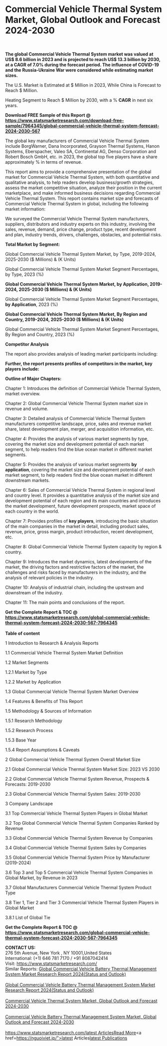 <h1>Commercial Vehicle Thermal System Market, Global Outlook and Forecast 2024-2030</h1><br/><p><strong>The global Commercial Vehicle Thermal System market was valued at US$ 8.6 billion in 2023 and is projected to reach US$ 13.3 billion by 2030, at a <strong>CAGR</strong> of 7.0% during the forecast period. The influence of COVID-19 and the Russia-Ukraine War were considered while estimating market sizes.</strong></p><p>The U.S. Market is Estimated at $ Million in 2023, While China is Forecast to Reach $ Million.</p><p>Heating Segment to Reach $ Million by 2030, with a % <strong>CAGR</strong> in next six years.</p><p><strong>Download FREE Sample of this Report @ <a href="https://www.statsmarketresearch.com/download-free-sample/7964345/global-commercial-vehicle-thermal-system-forecast-2024-2030-567">https://www.statsmarketresearch.com/download-free-sample/7964345/global-commercial-vehicle-thermal-system-forecast-2024-2030-567</a></strong></p><p>The global key manufacturers of Commercial Vehicle Thermal System include BorgWarner, Dana Incorporated, Grayson Thermal Systems, Hanon Systems, Eberspacher, Valeo SA, Continental AG, Denso Corporation and Robert Bosch GmbH, etc. in 2023, the global top five players have a share approximately % in terms of revenue.</p><p>This report aims to provide a comprehensive presentation of the global market for Commercial Vehicle Thermal System, with both quantitative and qualitative analysis, to help readers develop business/growth strategies, assess the market competitive situation, analyze their position in the current marketplace, and make informed business decisions regarding Commercial Vehicle Thermal System. This report contains market size and forecasts of Commercial Vehicle Thermal System in global, including the following market information:</p><p>We surveyed the Commercial Vehicle Thermal System manufacturers, suppliers, distributors and industry experts on this industry, involving the sales, revenue, demand, price change, product type, recent development and plan, industry trends, drivers, challenges, obstacles, and potential risks.</p><p><strong>Total Market by Segment:</strong></p><p>Global Commercial Vehicle Thermal System Market, by Type, 2019-2024, 2025-2030 ($ Millions) & (K Units)</p><p>Global Commercial Vehicle Thermal System Market Segment Percentages, by Type, 2023 (%)</p><p><strong>Global Commercial Vehicle Thermal System Market, <strong>by Application</strong>, 2019-2024, 2025-2030 ($ Millions) & (K Units)</strong></p><p>Global Commercial Vehicle Thermal System Market Segment Percentages, <strong>by Application</strong>, 2023 (%)</p><p><strong>Global Commercial Vehicle Thermal System Market, By Region and Country, 2019-2024, 2025-2030 ($ Millions) & (K Units)</strong></p><p>Global Commercial Vehicle Thermal System Market Segment Percentages, By Region and Country, 2023 (%)</p><p><strong>Competitor Analysis</strong></p><p>The report also provides analysis of leading market participants including:</p><p><strong>Further, the report presents profiles of competitors in the market, <strong>key players</strong> include:</strong></p><p><strong>Outline of Major Chapters:</strong></p><p>Chapter 1: Introduces the definition of Commercial Vehicle Thermal System, market overview.</p><p>Chapter 2: Global Commercial Vehicle Thermal System market size in revenue and volume.</p><p>Chapter 3: Detailed analysis of Commercial Vehicle Thermal System manufacturers competitive landscape, price, sales and revenue market share, latest development plan, merger, and acquisition information, etc.</p><p>Chapter 4: Provides the analysis of various market segments by type, covering the market size and development potential of each market segment, to help readers find the blue ocean market in different market segments.</p><p>Chapter 5: Provides the analysis of various market segments <strong>by application</strong>, covering the market size and development potential of each market segment, to help readers find the blue ocean market in different downstream markets.</p><p>Chapter 6: Sales of Commercial Vehicle Thermal System in regional level and country level. It provides a quantitative analysis of the market size and development potential of each region and its main countries and introduces the market development, future development prospects, market space of each country in the world.</p><p>Chapter 7: Provides profiles of <strong>key players</strong>, introducing the basic situation of the main companies in the market in detail, including product sales, revenue, price, gross margin, product introduction, recent development, etc.</p><p>Chapter 8: Global Commercial Vehicle Thermal System capacity by region & country.</p><p>Chapter 9: Introduces the market dynamics, latest developments of the market, the driving factors and restrictive factors of the market, the challenges and risks faced by manufacturers in the industry, and the analysis of relevant policies in the industry.</p><p>Chapter 10: Analysis of industrial chain, including the upstream and downstream of the industry.</p><p>Chapter 11: The main points and conclusions of the report.</p><div><b>Get the Complete Report & TOC @ <a href="https://www.statsmarketresearch.com/global-commercial-vehicle-thermal-system-forecast-2024-2030-567-7964345">https://www.statsmarketresearch.com/global-commercial-vehicle-thermal-system-forecast-2024-2030-567-7964345</a></b></div><br><b>Table of content</b><p>1 Introduction to Research & Analysis Reports<br />
 
  1.1 Commercial Vehicle Thermal System Market Definition<br />
 
  1.2 Market Segments<br />
 
  1.2.1 Market by Type<br />
 
  1.2.2 Market by Application<br />
 
  1.3 Global Commercial Vehicle Thermal System Market Overview<br />
 
  1.4 Features & Benefits of This Report<br />
 
  1.5 Methodology & Sources of Information<br />
 
  1.5.1 Research Methodology<br />
 
  1.5.2 Research Process<br />
 
  1.5.3 Base Year<br />
 
  1.5.4 Report Assumptions & Caveats<br />
 
 2 Global Commercial Vehicle Thermal System Overall Market Size<br />
 
  2.1 Global Commercial Vehicle Thermal System Market Size: 2023 VS 2030<br />
 
  2.2 Global Commercial Vehicle Thermal System Revenue, Prospects & Forecasts: 2019-2030<br />
 
  2.3 Global Commercial Vehicle Thermal System Sales: 2019-2030<br />
 
 3 Company Landscape<br />
 
  3.1 Top Commercial Vehicle Thermal System Players in Global Market<br />
 
  3.2 Top Global Commercial Vehicle Thermal System Companies Ranked by Revenue<br />
 
  3.3 Global Commercial Vehicle Thermal System Revenue by Companies<br />
 
  3.4 Global Commercial Vehicle Thermal System Sales by Companies<br />
 
  3.5 Global Commercial Vehicle Thermal System Price by Manufacturer (2019-2024)<br />
 
  3.6 Top 3 and Top 5 Commercial Vehicle Thermal System Companies in Global Market, by Revenue in 2023<br />
 
  3.7 Global Manufacturers Commercial Vehicle Thermal System Product Type<br />
 
  3.8 Tier 1, Tier 2 and Tier 3 Commercial Vehicle Thermal System Players in Global Market<br />
 
  3.8.1 List of Global Tie<br><div><b>Get the Complete Report & TOC @ <a href="https://www.statsmarketresearch.com/global-commercial-vehicle-thermal-system-forecast-2024-2030-567-7964345">https://www.statsmarketresearch.com/global-commercial-vehicle-thermal-system-forecast-2024-2030-567-7964345</a></b></div></p> <b>CONTACT US:</b><br>276 5th Avenue, New York , NY 10001,United States<br>International: (+1) 646 781 7170 / +91 8087042414<br>Visit: <a href="https://www.statsmarketresearch.com/">https://www.statsmarketresearch.com/</a><br>Similar Reports: <a href="https://www.statsmarketresearch.com/global-commercial-vehicle-thermal-system-forecast-2024-2030-567-7964345">Global Commercial Vehicle Battery Thermal Management System Market Research Report 2024(Status and Outlook)</a><br/><br/><a href="https://www.statsmarketresearch.com/global-commercial-vehicle-thermal-system-forecast-2024-2030-567-7964345">Global Commercial Vehicle Battery Thermal Management System Market Research Report 2024(Status and Outlook)</a><br/><br/><a href="https://www.statsmarketresearch.com/global-commercial-vehicle-thermal-system-forecast-2024-2030-567-7964345">Commercial Vehicle Thermal System Market, Global Outlook and Forecast 2024-2030</a><br/><br/><a href="https://www.statsmarketresearch.com/global-commercial-vehicle-thermal-system-forecast-2024-2030-567-7964345">Commercial Vehicle Battery Thermal Management System Market, Global Outlook and Forecast 2024-2030</a><br/><br/><a href="https://gyeongbokgung.com">https://www.statsmarketresearch.com/</a><a href="https://hallyeomaritime.com">latest Articles</a><a href="https://jingwansa.com">Read More</a><a href=https://nguoiviet.jp/">latest Articles</a><a href="https://www.intelmarketresearch.com/">latest Publications</a>